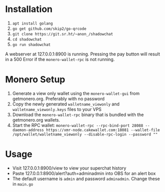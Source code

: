 # Installation
1. ```apt install golang```
2. ```go get github.com/skip2/go-qrcode```
3. ```git clone https://git.sr.ht/~anon_/shadowchat```
4. ```cd shadowchat```
5. ```go run shadowchat```

A webserver at 127.0.0.1:8900 is running. Pressing the pay button will result in a 500 Error if the `monero-wallet-rpc` is not running.

# Monero Setup
1. Generate a view only wallet using the `monero-wallet-gui` from getmonero.org. Preferably with no password
2. Copy the newly generated `walletname_viewonly` and `walletname_viewonly.keys` files to your VPS
3. Download the `monero-wallet-rpc` binary that is bundled with the getmonero.org wallets.
4. Start the RPC wallet: `monero-wallet-rpc --rpc-bind-port 28088 --daemon-address https://xmr-node.cakewallet.com:18081 --wallet-file /opt/wallet/walletname_viewonly --disable-rpc-login --password ""`

# Usage
- Visit 127.0.0.1:8900/view to view your superchat history
- Paste 127.0.0.1:8900/alert?auth=adminadmin into OBS for an alert box
- The default username is `admin` and password `adminadmin`. Change these in `main.go`
